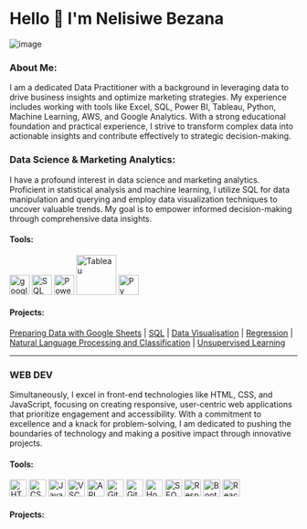 # Hello 👋 I'm Nelisiwe Bezana

![image](https://github.com/NelisiweBezana/NelisiweBezana/assets/140618126/3c211057-2a03-4dfe-99c3-e1d0cf05c82b)


### About Me:
I am a dedicated Data Practitioner with a background in leveraging data to drive business insights and optimize marketing strategies. My experience includes working with tools like Excel, SQL, Power BI, Tableau, Python, Machine Learning, AWS, and Google Analytics. With a strong educational foundation and practical experience, I strive to transform complex data into actionable insights and contribute effectively to strategic decision-making. 

### Data Science & Marketing Analytics:
I have a profound interest in data science and marketing analytics. Proficient in statistical analysis and machine learning, I utilize SQL for data manipulation and querying and employ data visualization techniques to uncover valuable trends. My goal is to empower informed decision-making through comprehensive data insights. 

#### Tools:
<img src="https://github.com/NelisiweBezana/NelisiweBezana/assets/140618126/12b1e9be-71a5-44f8-96d2-b30a52f01acf" width="35" title="googlesheets"/>   <img src="https://github.com/NelisiweBezana/NelisiweBezana/assets/140618126/74646b14-5ee2-4820-8e92-09277af9f554" width="35" title="SQL"/>  <img src="https://github.com/NelisiweBezana/NelisiweBezana/assets/140618126/da9f34cc-27cf-4e50-973a-ef13e6c63690" width="35" title="PowerBI"/> 
<img src="https://github.com/NelisiweBezana/NelisiweBezana/assets/140618126/a54630ee-f97b-499a-8010-6f1a2a33296a" width="70" title="Tableau"/>
<img src="https://github.com/NelisiweBezana/NelisiweBezana/assets/140618126/e752813d-07e5-49a0-9d85-42738f76df9a" width="35" title="Py"/> 



#### Projects:
[Preparing Data with Google Sheets](https://github.com/NelisiweBezana/Preparing-data-with-Googlesheets) | [SQL](https://github.com/NelisiweBezana/SQL) | [Data Visualisation](https://github.com/NelisiweBezana/Data-Visualization-with-PowerBI) | [Regression](https://github.com/NelisiweBezana/Regression_Project_EG2) | [Natural Language Processing and Classification]() | [Unsupervised Learning]()

------------------------------------------------------------------------------------------------------------------------------------------------------------------------------------------------------

### WEB DEV
Simultaneously, I excel in front-end technologies like HTML, CSS, and JavaScript, focusing on creating responsive, user-centric web applications that prioritize engagement and accessibility. With a commitment to excellence and a knack for problem-solving, I am dedicated to pushing the boundaries of technology and making a positive impact through innovative projects.

#### Tools:
<img src="https://github.com/NelisiweBezana/NelisiweBezana/assets/140618126/4d05dc93-6a35-4c1e-a1de-2a71561c76be" width="30" title="HTML"/>  <img src="https://github.com/NelisiweBezana/NelisiweBezana/assets/140618126/85267c25-8fd0-4b92-a6a6-23a2b73147ba" width="30" title="CSS"/>  <img src="https://github.com/NelisiweBezana/NelisiweBezana/assets/140618126/fc37ee1d-60c4-46e3-8790-18fb6aee6f18" width="30" title="JavaScript"/>  <img src="https://github.com/NelisiweBezana/NelisiweBezana/assets/140618126/c6e776b4-c920-4887-a156-bf326350acce" width="30" title="VSCode"/>  <img src="https://github.com/NelisiweBezana/NelisiweBezana/assets/140618126/a68f4c5e-2d4b-42a1-a50e-f39ced9bec8d" width="30" title="API" />  <img src="https://github.com/NelisiweBezana/NelisiweBezana/assets/140618126/b00cc9dd-e98b-48d7-80e8-0643b3e1fe8d" width="30" title="Git" />  <img src="https://github.com/NelisiweBezana/NelisiweBezana/assets/140618126/51bee11f-749b-4f30-a5c8-1dd756ce0c79" width="30" title="GitHub"/>  <img src="https://github.com/NelisiweBezana/NelisiweBezana/assets/140618126/8eba5e22-e7a3-485a-b19c-23eef1d28834" width="30" title="Hosting"/> <img src="https://github.com/NelisiweBezana/NelisiweBezana/assets/140618126/edabd170-3156-4fbe-b01b-3a7ce6a633fb" width="30" title="SEO"/> <img src="https://github.com/NelisiweBezana/NelisiweBezana/assets/140618126/773ce36f-c688-4f84-be55-23aa7cdac84c" width="30" title="Responsive"/> <img src="https://github.com/NelisiweBezana/NelisiweBezana/assets/140618126/084d45d1-43cd-46ec-b32c-7d74ae61ed0d" width="30" title="BootStrap"/> <img src="https://github.com/NelisiweBezana/NelisiweBezana/assets/140618126/c253fa16-25fe-41d1-86c4-7790d8eb1dd7" width="30" title="React.js"/> 

#### Projects:








